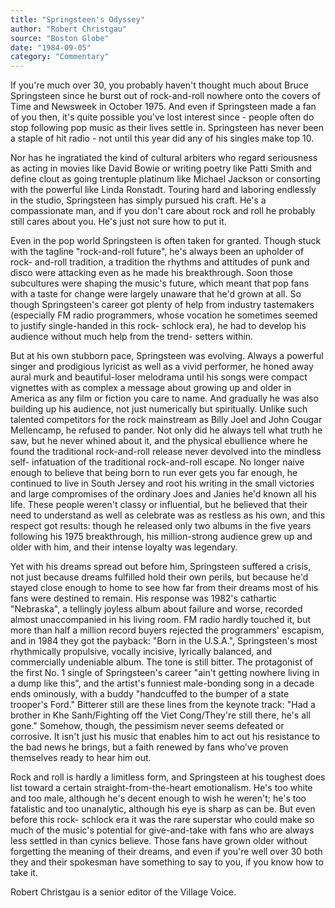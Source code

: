 ```yaml
---
title: "Springsteen's Odyssey"
author: "Robert Christgau"
source: "Boston Globe"
date: "1984-09-05"
category: "Commentary"
---
```


If you're much over 30, you probably haven't thought much about Bruce Springsteen since he burst out of rock-and-roll nowhere onto the covers of Time and Newsweek in October 1975. And even if Springsteen made a fan of you then, it's quite possible you've lost interest since - people often do stop following pop music as their lives settle in. Springsteen has never been a staple of hit radio - not until this year did any of his singles make top 10.

Nor has he ingratiated the kind of cultural arbiters who regard seriousness as acting in movies like David Bowie or writing poetry like Patti Smith and define clout as going trentuple platinum like Michael Jackson or consorting with the powerful like Linda Ronstadt. Touring hard and laboring endlessly in the studio, Springsteen has simply pursued his craft. He's a compassionate man, and if you don't care about rock and roll he probably still cares about you. He's just not sure how to put it.

Even in the pop world Springsteen is often taken for granted. Though stuck with the tagline "rock-and-roll future", he's always been an upholder of rock- and-roll tradition, a tradition the rhythms and attitudes of punk and disco were attacking even as he made his breakthrough. Soon those subcultures were shaping the music's future, which meant that pop fans with a taste for change were largely unaware that he'd grown at all. So though Springsteen's career got plenty of help from industry tastemakers (especially FM radio programmers, whose vocation he sometimes seemed to justify single-handed in this rock- schlock era), he had to develop his audience without much help from the trend- setters within.

But at his own stubborn pace, Springsteen was evolving. Always a powerful singer and prodigious lyricist as well as a vivid performer, he honed away aural murk and beautiful-loser melodrama until his songs were compact vignettes with as complex a message about growing up and older in America as any film or fiction you care to name. And gradually he was also building up his audience, not just numerically but spiritually. Unlike such talented competitors for the rock mainstream as Billy Joel and John Cougar Mellencamp, he refused to pander. Not only did he always tell what truth he saw, but he never whined about it, and the physical ebullience where he found the traditional rock-and-roll release never devolved into the mindless self- infatuation of the traditional rock-and-roll escape. No longer naive enough to believe that being born to run ever gets you far enough, he continued to live in South Jersey and root his writing in the small victories and large compromises of the ordinary Joes and Janies he'd known all his life. These people weren't classy or influential, but he believed that their need to understand as well as celebrate was as restless as his own, and this respect got results: though he released only two albums in the five years following his 1975 breakthrough, his million-strong audience grew up and older with him, and their intense loyalty was legendary.

Yet with his dreams spread out before him, Springsteen suffered a crisis, not just because dreams fulfilled hold their own perils, but because he'd stayed close enough to home to see how far from their dreams most of his fans were destined to remain. His response was 1982's cathartic "Nebraska", a tellingly joyless album about failure and worse, recorded almost unaccompanied in his living room. FM radio hardly touched it, but more than half a million record buyers rejected the programmers' escapism, and in 1984 they got the payback: "Born in the U.S.A.", Springsteen's most rhythmically propulsive, vocally incisive, lyrically balanced, and commercially undeniable album. The tone is still bitter. The protagonist of the first No. 1 single of Springsteen's career "ain't getting nowhere living in a dump like this", and the artist's funniest male-bonding song in a decade ends ominously, with a buddy "handcuffed to the bumper of a state trooper's Ford." Bitterer still are these lines from the keynote track: "Had a brother in Khe Sanh/Fighting off the Viet Cong/They're still there, he's all gone." Somehow, though, the pessimism never seems defeated or corrosive. It isn't just his music that enables him to act out his resistance to the bad news he brings, but a faith renewed by fans who've proven themselves ready to hear him out.

Rock and roll is hardly a limitless form, and Springsteen at his toughest does list toward a certain straight-from-the-heart emotionalism. He's too white and too male, although he's decent enough to wish he weren't; he's too fatalistic and too unanalytic, although his eye is sharp as can be. But even before this rock- schlock era it was the rare superstar who could make so much of the music's potential for give-and-take with fans who are always less settled in than cynics believe. Those fans have grown older without forgetting the meaning of their dreams, and even if you're well over 30 both they and their spokesman have something to say to you, if you know how to take it.

Robert Christgau is a senior editor of the Village Voice.